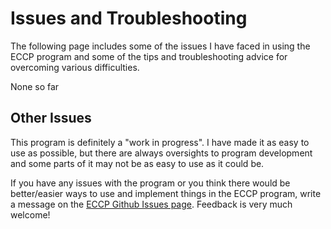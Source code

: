 # Issues and Troubleshooting

The following page includes some of the issues I have faced in using the ECCP program and some of the tips and troubleshooting advice for overcoming various difficulties. 

None so far

## Other Issues

This program is definitely a "work in progress". I have made it as easy to use as possible, but there are always oversights to program development and some parts of it may not be as easy to use as it could be. 

If you have any issues with the program or you think there would be better/easier ways to use and implement things in the ECCP program, write a message on the [ECCP Github Issues page](https://github.com/geoffreyweal/ECCP/issues). Feedback is very much welcome!
